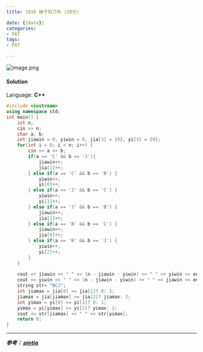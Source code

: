 ```yaml
---
title: 1018 锤子剪刀布 (20分)

date: {{date}}
categories:
- PAT
tags:
- PAT

---
```

![image.png](https://i.loli.net/2020/05/24/xRrOKlZDmgHytqU.png)

#### Solution

Language: **C++**

```C++
#include <iostream>
using namespace std;
int main() {
    int n;
    cin >> n;
    char a, b;
    int jiawin = 0, yiwin = 0, jia[3] = {0}, yi[3] = {0};
    for(int i = 0; i < n; i++) {
        cin >> a >> b;
        if(a == 'C' && b == 'J'){
            jiawin++;
            jia[1]++;
        } else if(a == 'C' && b == 'B') {
            yiwin++;
            yi[0]++;
        } else if(a == 'J' && b == 'C') {
            yiwin++;
            yi[1]++;
        } else if(a == 'J' && b == 'B') {
            jiawin++;
            jia[2]++;
        } else if(a == 'B' && b == 'C') {
            jiawin++;
            jia[0]++;
        } else if(a == 'B' && b == 'J') {
            yiwin++;
            yi[2]++;
        }
    }
    
    cout << jiawin << " " << (n - jiawin - yiwin) << " " << yiwin << endl;
    cout << yiwin << " " << (n - jiawin - yiwin) << " " << jiawin << endl;
    string str= "BCJ";
    int jiamax = jia[0] >= jia[1]? 0: 1;
    jiamax = jia[jiamax] >= jia[2]? jiamax: 2;
    int yimax = yi[0] >= yi[1]? 0: 1;
    yimax = yi[yimax] >= yi[2]? yimax: 2;
    cout << str[jiamax] << " " << str[yimax];
    return 0;
}
```
---
***参考：
[pintia](https://pintia.cn/problem-sets/994805260223102976/problems/994805304020025344)***

